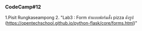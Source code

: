 ### CodeCamp#12
1.Pisit Rungkaseampong
2.
"Lab3 : Form
ทำแบบฟอร์มสั่ง pizza ดังรูป  (https://opentechschool.github.io/python-flask/core/forms.html)"